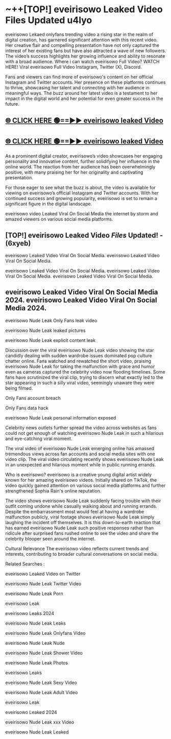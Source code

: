 # ~++[TOP!] eveirisowo Leaked Video Files Updated u4lyo

 eveirisowo Lekaed onlyfans trending video a rising star in the realm of digital creation, has garnered significant attention with this recent video. Her creative flair and compelling presentation have not only captured the interest of her existing fans but have also attracted a wave of new followers. The video’s success highlights her growing influence and ability to resonate with a broad audience.
Where i can watch  eveirisowo Full Video? WATCH HERE! Viral  eveirisowo Full Video Instagram, Twitter (X), Discord.


Fans and viewers can find more of  eveirisowo's content on her official Instagram and Twitter accounts. Her presence on these platforms continues to thrive, showcasing her talent and connecting with her audience in meaningful ways. The buzz around her latest video is a testament to her impact in the digital world and her potential for even greater success in the future.


## [🌐 CLICK HERE 🟢==►►  eveirisowo leaked Video ](https://onlyclips.site?title=eveirisowo&ref=git)

## [🌐 CLICK HERE 🟢==►►  eveirisowo leaked Video ](https://onlyclips.site?title=eveirisowo&ref=git)


As a prominent digital creator,  eveirisowo’s video showcases her engaging personality and innovative content, further solidifying her influence in the online world. The reaction from her audience has been overwhelmingly positive, with many praising her for her originality and captivating presentation.

For those eager to see what the buzz is about, the video is available for viewing on  eveirisowo’s official Instagram and Twitter accounts. With her continued success and growing popularity,  eveirisowo is set to remain a significant figure in the digital landscape.


  eveirisowo video Leaked Viral On Social Media the internet by storm and amazed viewers on various social media platforms.


## [TOP!]  eveirisowo Leaked Video *Files* Updated! - (6xyeb) 

 eveirisowo Leaked Video Viral On Social Media. eveirisowo Leaked Video Viral On Social Media.

 eveirisowo Leaked Video Viral On Social Media. eveirisowo Leaked Video Viral On Social Media. eveirisowo Leaked Video Viral On Social Media.


##  eveirisowo Leaked Video Viral On Social Media 2024. eveirisowo Leaked Video Viral On Social Media 2024.
 eveirisowo Nude Leak Only Fans leak video

 eveirisowo Nude Leak leaked pictures

 eveirisowo Nude Leak explicit content leak

Discussion over the viral  eveirisowo Nude Leak video showing the star candidly dealing with sudden wardrobe issues dominated pop culture chatter online. Fans watched and rewatched the short video, praising  eveirisowo Nude Leak for taking the malfunction with grace and humor even as cameras captured the celebrity video now flooding timelines. Some fans have scrutinized the viral clip, trying to discern what exactly led to the star appearing in such a silly viral video, seemingly unaware they were being filmed.


Only Fans account breach

Only Fans data hack

 eveirisowo Nude Leak personal information exposed

Celebrity news outlets further spread the video across websites as fans could not get enough of watching  eveirisowo Nude Leak in such a hilarious and eye-catching viral moment.


The viral video of  eveirisowo Nude Leak emerging online has amassed tremendous views across fan accounts and social media sites with one video clip. The viral video circulating recently shows  eveirisowo Nude Leak in an unexpected and hilarious moment while in public running errands.


Who is  eveirisowo?  eveirisowo is a creative young digital artist widely known for her amazing  eveirisowo videos. Initially shared on TikTok, the video quickly gained attention on various social media platforms and further strengthened Sophia Rain's online reputation.

The video shows  eveirisowo Nude Leak suddenly facing trouble with their outfit coming undone while casually walking about and running errands. Despite the embarrassment most would feel at having a wardrobe malfunction publicly, viral footage shows  eveirisowo Nude Leak simply laughing the incident off themselves. It is this down-to-earth reaction that has earned  eveirisowo Nude Leak such positive responses rather than ridicule after surprised fans rushed online to see the video and share the celebrity blooper seen around the internet.

Cultural Relevance The  eveirisowo video reflects current trends and interests, contributing to broader cultural conversations on social media.

Related Searches :

 eveirisowo Leaked Video on Twitter

 eveirisowo Nude Leak Twitter Video

 eveirisowo Nude Leak Porn

 eveirisowo Leak 

 eveirisowo Leaks 2024

 eveirisowo Nude Leak Leaks

 eveirisowo Nude Leak Onlyfans Video

 eveirisowo Nude Leak Nude

 eveirisowo Nude Leak Shower Video

 eveirisowo Nude Leak Photos

 eveirisowo Leaks

 eveirisowo Nude Leak Sexy Video

 eveirisowo Nude Leak Adult Video

 eveirisowo Leak

 eveirisowo Leaked 2024

 eveirisowo Nude Leak xxx Video

 eveirisowo Nude Leak Leaked